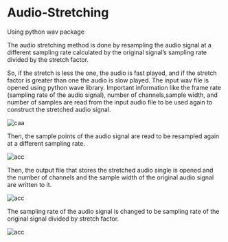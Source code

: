 # Audio-Stretching
Using python wav package

The audio stretching method is done by resampling the audio signal at a different sampling rate calculated by the original signal’s sampling rate divided by the stretch factor. </br>

So, if the stretch is less the one, the audio is fast played, and if the stretch factor is greater than one the audio is slow played.
The input wav file is opened using python wave library. Important information like the frame rate (sampling rate of the audio signal), number of channels,sample width, and number of samples are read from the input audio file to be used again to construct the stretched audio signal. </br>

![caa](https://user-images.githubusercontent.com/25064257/48902925-bbd05b00-ee62-11e8-9e4e-16cca3e1dffc.PNG)

Then, the sample points of the audio signal are read to be resampled again at a different sampling rate. </br>

![acc](https://user-images.githubusercontent.com/25064257/48903016-fcc86f80-ee62-11e8-8f32-23fad2fc16b5.PNG)

Then, the output file that stores the stretched audio single is opened and the number of channels and the sample width of the original audio signal are written to it. </br>

![acc](https://user-images.githubusercontent.com/25064257/48903062-26819680-ee63-11e8-9e34-4ce7c796a551.PNG)

The sampling rate of the audio signal is changed to be sampling rate of the original signal divided by stretch factor. </br>

![acc](https://user-images.githubusercontent.com/25064257/48903089-38633980-ee63-11e8-8f7b-16b79a3cdc2f.PNG)


